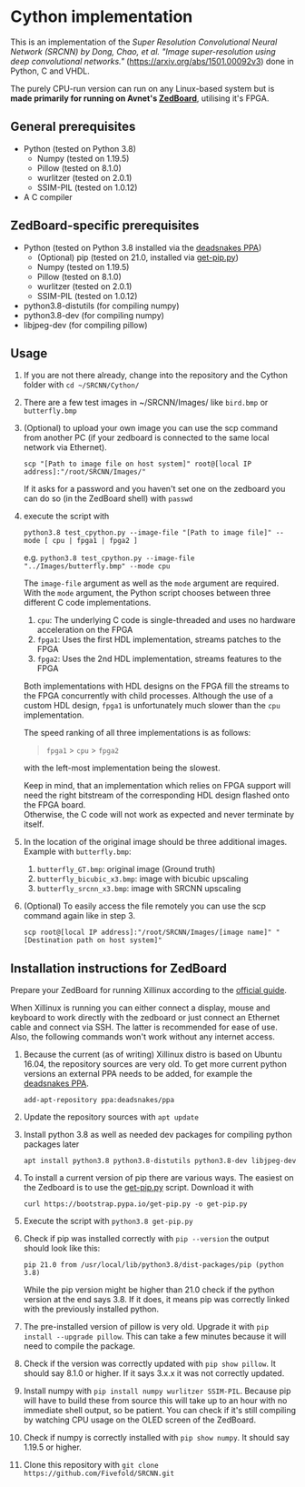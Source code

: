 # Cython implementation

This is an implementation of the *Super Resolution Convolutional Neural Network (SRCNN) by Dong, Chao, et al. "Image super-resolution using deep convolutional networks."* (https://arxiv.org/abs/1501.00092v3) done in Python, C and VHDL.

The purely CPU-run version can run on any Linux-based system but is **made primarily for running on Avnet's [ZedBoard](http://zedboard.org/product/zedboard)**, utilising it's FPGA. 

## General prerequisites

* Python (tested on Python 3.8)
  * Numpy (tested on 1.19.5)
  * Pillow (tested on 8.1.0)
  * wurlitzer (tested on 2.0.1)
  * SSIM-PIL (tested on 1.0.12)
* A C compiler

## ZedBoard-specific prerequisites

* Python (tested on Python 3.8 installed via the [deadsnakes PPA](https://launchpad.net/~deadsnakes/+archive/ubuntu/ppa))
  * (Optional) pip (tested on 21.0, installed via [get-pip.py](https://github.com/pypa/get-pip))
  * Numpy (tested on 1.19.5)
  * Pillow (tested on 8.1.0)
  * wurlitzer (tested on 2.0.1)
  * SSIM-PIL (tested on 1.0.12)
* python3.8-distutils (for compiling numpy)
* python3.8-dev (for compiling numpy)
* libjpeg-dev (for compiling pillow)

## Usage

1. If you are not there already, change into the repository and the Cython folder with `cd ~/SRCNN/Cython/` 
   
2. There are a few test images in ~/SRCNN/Images/ like `bird.bmp` or `butterfly.bmp`
3. (Optional) to upload your own image you can use the scp command from another PC (if your zedboard is connected to the same local network via Ethernet).
   
   `scp "[Path to image file on host system]" root@[local IP address]:"/root/SRCNN/Images/"`

   If it asks for a password and you haven't set one on the zedboard you can do so (in the ZedBoard shell) with `passwd`

4. execute the script with 
   
   `python3.8 test_cpython.py --image-file "[Path to image file]" --mode [ cpu | fpga1 | fpga2 ]`
   
   e.g. `python3.8 test_cpython.py --image-file "../Images/butterfly.bmp" --mode cpu`

   The `image-file` argument as well as the `mode` argument are required.  
   With the `mode` argument, the Python script chooses between three different C code implementations.
   1.  `cpu`: The underlying C code is single-threaded and uses no hardware acceleration on the FPGA
   2.  `fpga1`: Uses the first HDL implementation, streams patches to the FPGA
   3.  `fpga2`: Uses the 2nd HDL implementation, streams features to the FPGA

   Both implementations with HDL designs on the FPGA fill the streams to the FPGA concurrently with child processes.
   Although the use of a custom HDL design, `fpga1` is unfortunately much slower than the `cpu` implementation.

   The speed ranking of all three implementations is as follows:  
   > `fpga1` > `cpu` > `fpga2`

   with the left-most implementation being the slowest.

   Keep in mind, that an implementation which relies on FPGA support will need the right bitstream of the corresponding HDL design flashed onto the FPGA board.  
   Otherwise, the C code will not work as expected and never terminate by itself.

5. In the location of the original image should be three additional images. Example with `butterfly.bmp`:
   1. `butterfly_GT.bmp`: original image (Ground truth)
   2. `butterfly_bicubic_x3.bmp`: image with bicubic upscaling
   3. `butterfly_srcnn_x3.bmp`: image with SRCNN upscaling

6. (Optional) To easily access the file remotely you can use the scp command again like in step 3.
   
   `scp root@[local IP address]:"/root/SRCNN/Images/[image name]" "[Destination path on host system]" `

## Installation instructions for ZedBoard

Prepare your ZedBoard for running Xillinux according to the [official guide](http://www.xillybus.com/downloads/doc/xillybus_getting_started_zynq.pdf).

When Xillinux is running you can either connect a display, mouse and keyboard to work directly with the zedboard or just connect an Ethernet cable and connect via SSH. The latter is recommended for ease of use. Also, the following commands won't work without any internet access.

1. Because the current (as of writing) Xillinux distro is based on Ubuntu 16.04, the repository sources are very old. To get more current python versions an external PPA needs to be added, for example the [deadsnakes PPA](https://launchpad.net/~deadsnakes/+archive/ubuntu/ppa).
   
   `add-apt-repository ppa:deadsnakes/ppa`

2. Update the repository sources with `apt update`
   
3. Install python 3.8 as well as needed dev packages for compiling python packages later 
   
   `apt install python3.8 python3.8-distutils python3.8-dev libjpeg-dev`
   
4. To install a current version of pip there are various ways. The easiest on the Zedboard is to use the [get-pip.py](https://github.com/pypa/get-pip) script. Download it with 
   
   `curl https://bootstrap.pypa.io/get-pip.py -o get-pip.py`

5. Execute the script with `python3.8 get-pip.py`
6. Check if pip was installed correctly with `pip --version` the output should look like this:
   
   `pip 21.0 from /usr/local/lib/python3.8/dist-packages/pip (python 3.8)`

   While the pip version might be higher than 21.0 check if the python version at the end says 3.8. If it does, it means pip was correctly linked with the previously installed python.
   
7. The pre-installed version of pillow is very old. Upgrade it with `pip install --upgrade pillow`. This can take a few minutes because it will need to compile the package.
8. Check if the version was correctly updated with `pip show pillow`. It should say 8.1.0 or higher. If it says 3.x.x it was not correctly updated.
9. Install numpy with `pip install numpy wurlitzer SSIM-PIL`. Because pip will have to build these from source this will take up to an hour with no immediate shell output, so be patient. You can check if it's still compiling by watching CPU usage on the OLED screen of the ZedBoard.
10. Check if numpy is correctly installed with `pip show numpy`. It should say 1.19.5 or higher.
11. Clone this repository with `git clone https://github.com/Fivefold/SRCNN.git`
